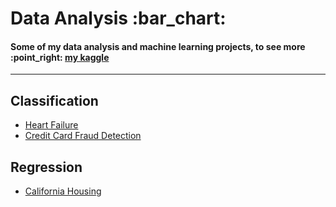 <h1>Data Analysis :bar_chart:</h1>
<h4>Some of my data analysis and machine learning projects, to see more :point_right: <a href='https://www.kaggle.com/fabrciomacena' target='_blank'>my kaggle</a></h4>
<hr>
<h2>Classification</h2>
<ul>
  <li><a href='https://github.com/FabricioMacena/Data_Analysis/blob/main/Heart%20Failure/doc_HeartFailure.md'>Heart Failure</a></li>
  <li><a href='https://github.com/FabricioMacena/Data_Analysis/blob/main/Credit%20Card%20Fraud/credit_card_fraud.md'>Credit Card Fraud Detection</a></li>
</ul>
<h2>Regression</h2>
<ul>
  <li><a href='https://github.com/FabricioMacena/Data_Analysis/blob/main/California%20Housing/doc_CaliforniaHousing.md'>California Housing</a></li>
</ul>
